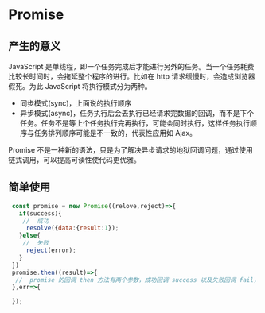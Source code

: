 <!--
 * @Author: your name
 * @Date: 2020-03-18 09:35:34
 * @LastEditTime: 2020-03-24 11:11:49
 * @LastEditors: Please set LastEditors
 * @Description: In User Settings Edit
 * @FilePath: \vue-note\ES6\Promise.md
 -->

# Promise

## 产生的意义

JavaScript 是单线程，即一个任务完成后才能进行另外的任务。当一个任务耗费比较长时间时，会拖延整个程序的进行。比如在 http 请求缓慢时，会造成浏览器假死。为此 JavaScript 将执行模式分为两种。

- 同步模式(sync)，上面说的执行顺序
- 异步模式(async)，任务执行后会去执行已经请求完数据的回调，而不是下个任务。任务不是等上个任务执行完再执行，可能会同时执行，这样任务执行顺序与任务排列顺序可能是不一致的，代表性应用如 Ajax。

Promise 不是一种新的语法，只是为了解决异步请求的地狱回调问题，通过使用链式调用，可以提高可读性使代码更优雅。

## 简单使用

```javascript
 const promise = new Promise((relove,reject)=>{
   if(success){
    //  成功
     resolve({data:{result:1});
   }else{
    //  失败
     reject(error);
   }
 })
 promise.then((result)=>{
  //  promise 的回调 then 方法有两个参数，成功回调 success 以及失败回调 fail，这个两个参数必须是函数，否则 promise 返回的数据会一直向下传递
 },err=>{

 });
```
